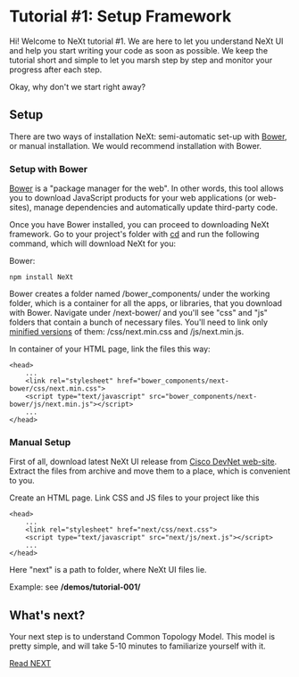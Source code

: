 # Tutorial #1: Setup Framework
Hi! Welcome to NeXt tutorial #1. We are here to let you understand NeXt UI and help you start writing your code as soon as possible. We keep the tutorial short and simple to let you marsh step by step and monitor your progress after each step.

Okay, why don't we start right away?

## Setup
There are two ways of installation NeXt: semi-automatic set-up with [Bower](http://bower.io/), or manual installation. We would recommend installation with Bower.

### Setup with Bower
[Bower](http://bower.io/) is a "package manager for the web". In other words, this tool allows you to download JavaScript products for your web applications (or web-sites), manage dependencies and automatically update third-party code. 

Once you have Bower installed, you can proceed to downloading NeXt framework. Go to your project's folder with [cd](https://en.wikipedia.org/wiki/Cd_(command)) and run the following command, which will download NeXt for you:

Bower:

```
npm install NeXt
```

Bower creates a folder named /bower_components/ under the working folder, which is a container for all the apps, or libraries, that you download with Bower. Navigate under /next-bower/ and you'll see "css" and "js" folders that contain a bunch of necessary files. You'll need to link only [minified versions](https://en.wikipedia.org/wiki/Minification_(programming)) of them: /css/next.min.css and /js/next.min.js.

In <head> container of your HTML page, link the files this way:

```
<head>
    ...
    <link rel="stylesheet" href="bower_components/next-bower/css/next.min.css">
    <script type="text/javascript" src="bower_components/next-bower/js/next.min.js"></script>
    ...
</head>
```

### Manual Setup
First of all, download latest NeXt UI release from [Cisco DevNet web-site](https://developer.cisco.com/site/neXt/). Extract the files from archive and move them to a place, which is convenient to you. 

Create an HTML page. Link CSS and JS files to your project like this

```
<head>
    ...
    <link rel="stylesheet" href="next/css/next.css">
    <script type="text/javascript" src="next/js/next.js"></script>
    ...
</head>
```

Here "next" is a path to folder, where NeXt UI files lie.

Example: see **/demos/tutorial-001/**

## What's next?
Your next step is to understand Common Topology Model. This model is pretty simple, and will take 5-10 minutes to familiarize yourself with it.

[Read NEXT](./tutorial-002.md)